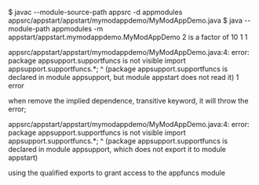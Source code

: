 $ javac --module-source-path appsrc -d appmodules appsrc/appstart/appstart/mymodappdemo/MyModAppDemo.java 
$ java --module-path appmodules -m appstart/appstart.mymodappdemo.MyModAppDemo
2 is a factor of 10
1
1

  
  appsrc/appstart/appstart/mymodappdemo/MyModAppDemo.java:4: error: package appsupport.supportfuncs is not visible
import appsupport.supportfuncs.*;
                 ^
  (package appsupport.supportfuncs is declared in module appsupport, but module appstart does not read it)
1 error


when remove the implied dependence, transitive keyword, it will throw the error;


appsrc/appstart/appstart/mymodappdemo/MyModAppDemo.java:4: error: package appsupport.supportfuncs is not visible
import appsupport.supportfuncs.*;
                 ^
  (package appsupport.supportfuncs is declared in module appsupport, which does not export it to module appstart)
                   
using the qualified exports to grant access to the appfuncs module 
